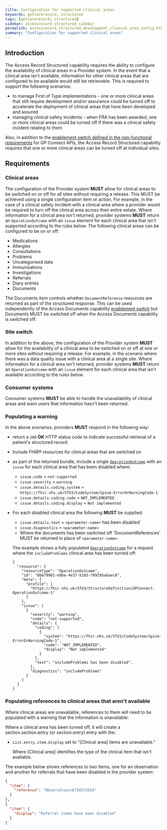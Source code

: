 ```yaml
---
title: Configuration for supported clinical areas
keywords: getcarerecord, structured
tags: [getcarerecord, structured]
sidebar: accessrecord_structured_sidebar
permalink: accessrecord_structured_development_clinical_area_config.html
summary: "Configuration for supported clinical areas"
---
```

## Introduction
The Access Record Structured capability requires the ability to configure the availability of clinical areas in a Provider system. In the event that a clinical area isn't available, information for other clinical areas that are configured to be available would still be retrievable.  This is required to support the following scenarios:

- to manage First of Type implementations - one or more clinical areas that still require development and/or assurance could be turned off to accelerate the deployment of clinical areas that have been developed and assured
- managing clinical safety incidents - when FRA has been awarded, one or more clinical areas could be turned off if there was a clinical safety incident relating to them

Also, in addition to the [enablement switch defined in the non-functional requirements](development_api_non_functional_requirements.html#enablement) for GP Connect APIs, the Access Record Structured capability requires that one or more clinical areas can be turned off at individual sites.

## Requirements

### Clinical areas
The configuration of the Provider system **MUST** allow for clinical areas to be switched on or off for all sites without requiring a release. This MUST be achieved using a single configuration item or action. For example, in the case of a clinical safety incident with a clinical area where a provider would be required to turn off the clinical area across their entire estate. Where information for a clinical area isn't returned, provider systems **MUST** return an `OperationOutcome` with an `issue` element for each clinical area that isn't supported according to the rules below. The following clinical areas can be configured to be on or off:
- Medications
- Allergies
- Consultations
- Problems
- Uncategorised data
- Immunisations
- Investigations
- Referrals
- Diary entries
- Documents

The Documents item controls whether `DocumentReference` resources are returned as part of the structured response. This can be used independently of the Access Documents capability [enablement switch](development_api_non_functional_requirements.html#enablement) but Documents MUST be switched off when the Access Documents capability is switched off.

### Site switch
In addition to the above, the configuration of the Provider system **MUST** allow for the availability of a clinical area to be switched on or off at one or more sites without requiring a release. For example, in the scenario where there was a data quality issue with a clinical area at a single site. Where information for a clinical area isn't returned, provider systems **MUST** return an `OperationOutcome` with an `issue` element for each clinical area that isn't available according to the rules below.

### Consumer systems
Consumer systems **MUST** be able to handle the unavailability of clinical areas and warn users that information hasn't been returned.

### Populating a warning
In the above scenarios, providers **MUST** respond in the following way:
- return a `200` **OK** HTTP status code to indicate successful retrieval of a patient's structured record
- Include FHIR&reg; resources for clinical areas that are switched on
- as part of the returned bundle, include a single [`OperationOutcome`](https://fhir.nhs.uk/STU3/StructureDefinition/GPConnect-OperationOutcome-1/_history/1.2) with an `issue` for each clinical area that has been disabled where:
  - `issue.code` = `not-supported`
  - `issue.severity` = `warning`
  - `issue.details.coding.system` = `https://fhir.nhs.uk/STU3/CodeSystem/Spine-ErrorOrWarningCode-1`
  - `issue.details.coding.code` = `NOT_IMPLEMENTED`
  - `issue.details.coding.display` = `Not implemented`
- For each disabled clinical area the following **MUST** be supplied:
  - `issue.details.text` = `<parameter-name>` has been disabled`
  - `issue.diagnostics` = `<parameter-name>`
  - Where the documents has been switched off 'DocumentReferences' MUST be returned in place of `<parameter-name>`.

  The example shows a fully populated [`OperationOutcome`](https://fhir.nhs.uk/STU3/StructureDefinition/GPConnect-OperationOutcome-1/_history/1.2) for a request where the `includeProblems` clinical area has been turned off:

  ```
  {
    "resource": {
      "resourceType": "OperationOutcome",
      "id": "8b679981-e9be-4e37-b103-799295a6aec8",
      "meta": {
        "profile": [
          "https://fhir.nhs.uk/STU3/StructureDefinition/GPConnect-OperationOutcome-1"
        ]
      },
      "issue": [
        {
          "severity": "warning",
          "code": "not-supported",
          "details": {
            "coding": [
              {
                "system": "https://fhir.nhs.uk/STU3/CodeSystem/Spine-ErrorOrWarningCode-1",
                "code": "NOT_IMPLEMENTED",
                "display": "Not implemented"
              }
            ],
            "text": "includeProblems has been disabled",
          },
          "diagnostics": "includeProblems"
        }
      ]
    }
  }

  ```
### Populating references to clinical areas that aren't available
Where clinical areas are unavailable, references to them will need to be populated with a warning that the information is unavailable:

Where a clinical area has been turned off, it will create a section.section.entry (or section.entry) entry with the:

-   `List.entry.item.display` set to “[Clinical area] items are unavailable.”

       Where [Clinical area] identifies the type of the clinical item that isn't available.

The example below shows references to two items, one for an observation and another for referrals that have been disabled in the provider system:

```json
{
  "item": {
    "reference": "Observation/6734572634"
  }
},
{
  "item": {
    "display": "Referral items have been disabled"
  }
}
```
